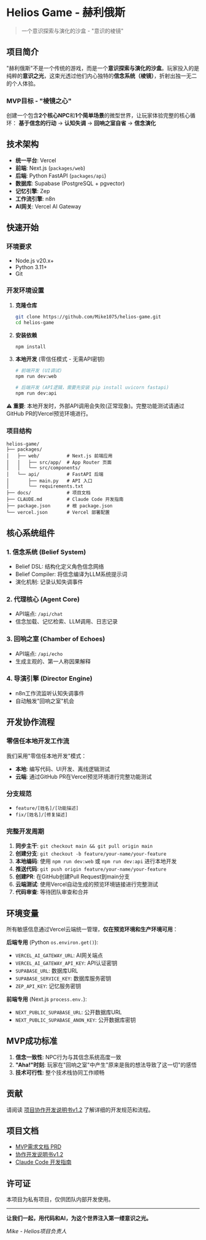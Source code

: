 # Helios Game - 赫利俄斯

> 一个意识探索与演化的沙盒 - "意识的棱镜"

## 项目简介

"赫利俄斯"不是一个传统的游戏，而是一个**意识探索与演化的沙盒**。玩家投入的是纯粹的**意识之光**，这束光透过他们内心独特的**信念系统（棱镜）**，折射出独一无二的个人体验。

### MVP目标 - "棱镜之心"

创建一个包含**2个核心NPC**和**1个简单场景**的微型世界，让玩家体验完整的核心循环：
**基于信念的行动** → **认知失调** → **回响之室自省** → **信念演化**

## 技术架构

- **统一平台**: Vercel
- **前端**: Next.js (`packages/web`)
- **后端**: Python FastAPI (`packages/api`)
- **数据库**: Supabase (PostgreSQL + pgvector)
- **记忆引擎**: Zep
- **工作流引擎**: n8n
- **AI网关**: Vercel AI Gateway

## 快速开始

### 环境要求

- Node.js v20.x+
- Python 3.11+
- Git

### 开发环境设置

1. **克隆仓库**
   ```bash
   git clone https://github.com/Mike1075/helios-game.git
   cd helios-game
   ```

2. **安装依赖**
   ```bash
   npm install
   ```

3. **本地开发** (零信任模式 - 无需API密钥)
   ```bash
   # 前端开发 (UI调试)
   npm run dev:web
   
   # 后端开发 (API逻辑，需要先安装 pip install uvicorn fastapi)
   npm run dev:api
   ```

**⚠️ 重要**: 本地开发时，外部API调用会失败(正常现象)。完整功能测试请通过GitHub PR的Vercel预览环境进行。

### 项目结构

```
helios-game/
├── packages/
│   ├── web/          # Next.js 前端应用
│   │   ├── src/app/  # App Router 页面
│   │   └── src/components/
│   └── api/          # FastAPI 后端
│       ├── main.py   # API 入口
│       └── requirements.txt
├── docs/             # 项目文档
├── CLAUDE.md         # Claude Code 开发指南
├── package.json      # 根 package.json
└── vercel.json       # Vercel 部署配置
```

## 核心系统组件

### 1. 信念系统 (Belief System)
- Belief DSL: 结构化定义角色信念网络
- Belief Compiler: 将信念编译为LLM系统提示词
- 演化机制: 记录认知失调事件

### 2. 代理核心 (Agent Core)
- API端点: `/api/chat`
- 信念加载、记忆检索、LLM调用、日志记录

### 3. 回响之室 (Chamber of Echoes)
- API端点: `/api/echo`
- 生成主观的、第一人称因果解释

### 4. 导演引擎 (Director Engine)
- n8n工作流监听认知失调事件
- 自动触发"回响之室"机会

## 开发协作流程

### 零信任本地开发工作流

我们采用"零信任本地开发"模式：
- **本地**: 编写代码、UI开发、离线逻辑测试
- **云端**: 通过GitHub PR在Vercel预览环境进行完整功能测试

### 分支规范
- `feature/[姓名]/[功能描述]`
- `fix/[姓名]/[修复描述]`

### 完整开发周期
1. **同步主干**: `git checkout main && git pull origin main`
2. **创建分支**: `git checkout -b feature/your-name/your-feature`
3. **本地编码**: 使用 `npm run dev:web` 或 `npm run dev:api` 进行本地开发
4. **推送代码**: `git push origin feature/your-name/your-feature`
5. **创建PR**: 在GitHub创建Pull Request到main分支
6. **云端测试**: 使用Vercel自动生成的预览环境链接进行完整测试
7. **代码审查**: 等待团队审查和合并

## 环境变量

所有敏感信息通过Vercel云端统一管理，**仅在预览环境和生产环境可用**：

**后端专用** (Python `os.environ.get()`):
- `VERCEL_AI_GATEWAY_URL`: AI网关端点
- `VERCEL_AI_GATEWAY_API_KEY`: API认证密钥
- `SUPABASE_URL`: 数据库URL
- `SUPABASE_SERVICE_KEY`: 数据库服务密钥
- `ZEP_API_KEY`: 记忆服务密钥

**前端专用** (Next.js `process.env.`):
- `NEXT_PUBLIC_SUPABASE_URL`: 公开数据库URL
- `NEXT_PUBLIC_SUPABASE_ANON_KEY`: 公开数据库密钥

## MVP成功标准

1. **信念一致性**: NPC行为与其信念系统高度一致
2. **"Aha!"时刻**: 玩家在"回响之室"中产生"原来是我的想法导致了这一切"的感悟
3. **技术可行性**: 整个技术栈协同工作顺畅

## 贡献

请阅读 [项目协作开发说明书v1.2](./docs/Helios项目协作开发说明书1.2.md) 了解详细的开发规范和流程。

## 项目文档

- [MVP需求文档 PRD](./docs/Helios项目MVP说明书PRD1.0.md)
- [协作开发说明书v1.2](./docs/Helios项目协作开发说明书1.2.md)
- [Claude Code 开发指南](./CLAUDE.md)

## 许可证

本项目为私有项目，仅供团队内部开发使用。

---

**让我们一起，用代码和AI，为这个世界注入第一缕意识之光。**

*Mike - Helios项目负责人*